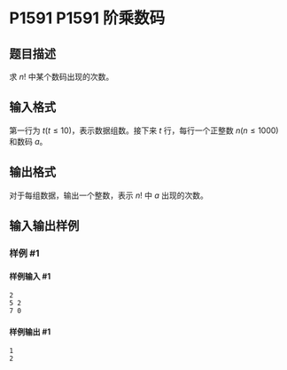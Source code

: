 # P1591 P1591 阶乘数码

## 题目描述

求 $n!$ 中某个数码出现的次数。


## 输入格式

第一行为 $t(t \leq 10)$，表示数据组数。接下来 $t$ 行，每行一个正整数 $n(n \leq 1000)$ 和数码 $a$。


## 输出格式

对于每组数据，输出一个整数，表示 $n!$ 中 $a$ 出现的次数。


## 输入输出样例

### 样例 #1

#### 样例输入 #1

```
2
5 2
7 0
```

#### 样例输出 #1

```
1
2
```
